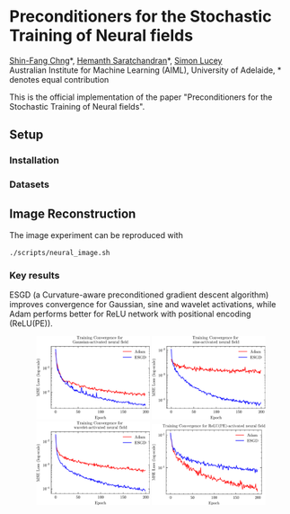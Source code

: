 # Preconditioners for the Stochastic Training of Neural fields #
[Shin-Fang Chng](https://sfchng.github.io)\*,
[Hemanth Saratchandran]()\*,
[Simon Lucey]() <br>
Australian Institute for Machine Learning (AIML), University of Adelaide, \* denotes equal contribution


This is the official implementation of the paper "Preconditioners for the Stochastic Training of Neural fields".
## Setup ##

### Installation ###

### Datasets


## Image Reconstruction
The image experiment can be reproduced with
```
./scripts/neural_image.sh
```
### Key results ###
ESGD (a Curvature-aware preconditioned gradient descent algorithm) improves convergence for Gaussian, sine and wavelet activations, while Adam performs
better for ReLU network with positional encoding (ReLU(PE)).
<p align="center" width="100%">
<img src="misc/gaussian_convergence.png" width="40%"> <img src="misc/sine_convergence.png" width="40%"> 
<img src="misc/wavelet_convergence.png" width="40%"> <img src="misc/relu_convergence.png" width="40%"> 
</p>
